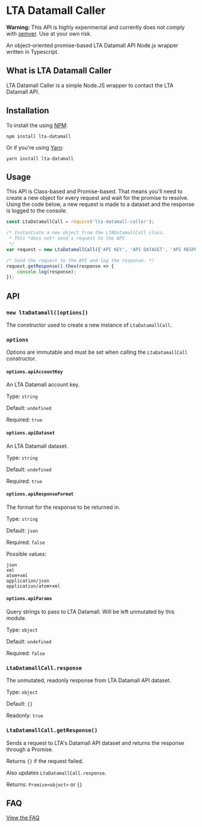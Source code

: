 # LTA Datamall Caller
**Warning:** This API is highly experimental and currently does not comply with [semver](https://semver.org/). Use at your own risk.

An object-oriented promise-based LTA Datamall API Node.js wrapper written in Typescript.

## What is LTA Datamall Caller
LTA Datamall Caller is a simple Node.JS wrapper to contact the LTA Datamall API.

## Installation
To install the using [NPM](https://www.npmjs.com/):
```
npm install lta-datamall
```

Or if you're using [Yarn](https://yarnpkg.com/en/):
```
yarn install lta-datamall
```

## Usage
This API is Class-based and Promise-based. That means you'll need to create a new object for every request and wait for the promise to resolve.
Using the code below, a new request is made to a dataset and the response is logged to the console. 

```Javascript
const LtaDatamallCall = require('lta-datamall-caller');

/* Instantiate a new object from the LTADatamallCall class. 
 * This *does not* send a request to the API.
 */
var request = new LtaDatamallCall({'API KEY', 'API DATASET', 'API RESPONSE FORMAT', { API PARAMS });

/* Send the request to the API and log the response. */
request.getResponse().then(response => {
    console.log(response);
});
```

## API
### `new ltaDatamall([options])`
The constructor used to create a new instance of `LtaDatamallCall`.

### `options`
Options are immutable and must be set when calling the `LtaDatamallCall` constructor.

#### `options.apiAccountKey`
An LTA Datamall account key.

Type: `string`

Default: `undefined`

Required: `true`

#### `options.apiDataset`
An LTA Datamall dataset.

Type: `string`

Default: `undefined`

Required: `true`

#### `options.apiResponseFormat`
The format for the response to be returned in.

Type: `string`

Default: `json`

Required: `false`

Possible values:
```
json
xml
atom+xml
application/json
application/atom+xml
```

#### `options.apiParams`
Query strings to pass to LTA Datamall. Will be left unmutated by this module.

Type: `object`

Default: `undefined`

Required: `false`

### `LtaDatamallCall.response`
The unmutated, readonly response from LTA Datamall API dataset.

Type: `object`

Default: `{}`

Readonly: `true`

### `LtaDatamallCall.getResponse()`
Sends a request to LTA's Datamall API dataset and returns the response through a Promise.

Returns `{}` if the request failed.

Also updates `LtaDatamallCall.response`.

Returns: `Promise<object>` or `{}`

## FAQ
[View the FAQ](https://github.com/apprexp/node-lta-datamall-caller/blob/master/docs/FAQ.md)